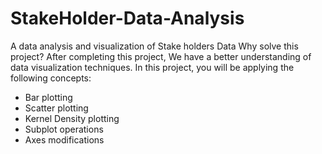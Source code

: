 # StakeHolder-Data-Analysis
A data analysis and visualization of Stake holders Data
Why solve this project?
After completing this project, We have a better understanding of data visualization techniques. In this project, you will be applying the following concepts:

- Bar plotting
- Scatter plotting
- Kernel Density plotting
- Subplot operations
- Axes modifications
